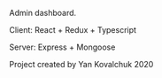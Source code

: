 Admin dashboard.

Client:
React + Redux + Typescript

Server:
Express + Mongoose

Project created by Yan Kovalchuk
2020